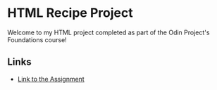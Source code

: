 # HTML Recipe Project

Welcome to my HTML project completed as part of the Odin Project's Foundations course!
## Links
- [Link to the Assignment](https://www.theodinproject.com/paths/foundations/courses/foundations/lessons/recipes)
